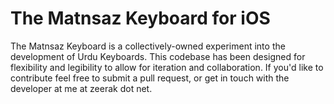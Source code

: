 # The Matnsaz Keyboard for iOS

The Matnsaz Keyboard is a collectively-owned experiment into the development of Urdu Keyboards. This codebase has been designed for flexibility and legibility to allow for iteration and collaboration. If you'd like to contribute feel free to submit a pull request, or get in touch with the developer at me at zeerak dot net.
